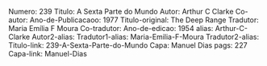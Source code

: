 Numero: 239
Titulo: A Sexta Parte do Mundo
Autor: Arthur C Clarke
Co-autor: 
Ano-de-Publicacaoo: 1977
Titulo-original: The Deep Range
Tradutor: Maria Emília F Moura
Co-tradutor: 
Ano-de-edicao: 1954
alias: Arthur-C-Clarke
Autor2-alias: 
Tradutor1-alias: Maria-Emilia-F-Moura
Tradutor2-alias: 
Titulo-link: 239-A-Sexta-Parte-do-Mundo
Capa: Manuel Dias
pags: 227
Capa-link: Manuel-Dias